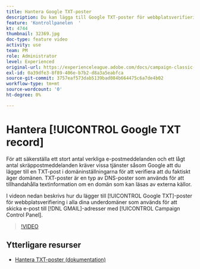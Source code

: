 ```yaml
---
title: Hantera Google TXT-poster
description: Du kan lägga till Google TXT-poster för webbplatsverifiering i alla underdomäner som används för att skicka e-postmeddelanden till GMAIL-adresser via kontrollpanelen i Campaign.
feature: 'Kontrollpanelen  '
kt: 4744
thumbnail: 32369.jpg
doc-type: feature video
activity: use
team: PM
role: Administrator
level: Experienced
original-url: https://experienceleague.adobe.com/docs/campaign-classic-learn/tutorials/administrating/control-panel-acc/google-txt-record-management.html
exl-id: 0a39dfe3-8f89-406e-b7b2-d8a3a5eabfca
source-git-commit: 3757eaf573dab5139bad084b664475c6a7de4b02
workflow-type: tm+mt
source-wordcount: '0'
ht-degree: 0%

---
```


# Hantera [!UICONTROL Google TXT record]

För att säkerställa ett stort antal verkliga e-postmeddelanden och ett lågt antal skräppostmeddelanden kräver vissa tjänster såsom Google att du lägger till en TXT-post i domäninställningarna för att verifiera att du faktiskt äger domänen. TXT-poster är en typ av DNS-poster som används för att tillhandahålla textinformation om en domän som kan läsas av externa källor.

I videon nedan beskrivs hur du lägger till [!UICONTROL Google TXT]-poster för webbplatsverifiering i alla dina underdomäner som används för att skicka e-post till [!DNL GMAIL]-adresser med [!UICONTROL Campaign Control Panel].

>[!VIDEO](https://video.tv.adobe.com/v/32369?quality=12)

## Ytterligare resurser

* [Hantera TXT-poster (dokumentation)](https://experienceleague.adobe.com/docs/control-panel/using/subdomains-and-certificates/managing-txt-records.html)

